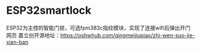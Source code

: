 # ESP32smartlock
ESP32为主控的智能门锁，可选fpm383c指纹模块，实现了连接wifi后弹出开门网页
嘉立创开源地址：https://oshwhub.com/qingmeijiupiao/zhi-wen-suo-jie-xian-ban

